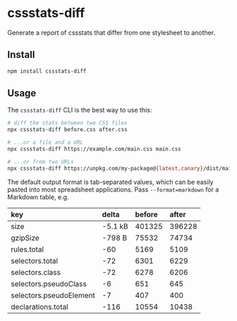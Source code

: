 # cssstats-diff
Generate a report of cssstats that differ from one stylesheet to another.

## Install
```sh
npm install cssstats-diff
```

## Usage
The `cssstats-diff` CLI is the best way to use this:

```sh
# diff the stats between two CSS files
npx cssstats-diff before.css after.css

# ...or a file and a URL
npx cssstats-diff https://example.com/main.css main.css

# ...or from two URLs
npx cssstats-diff https://unpkg.com/my-package@{latest,canary}/dist/main.css
```

The default output format is tab-separated values, which can be easily pasted into most spreadsheet applications. Pass `--format=markdown` for a Markdown table, e.g.

| key | delta | before | after |
| :--- | :--- | :--- | :--- |
| size | -5.1 kB | 401325 | 396228 |
| gzipSize | -798 B | 75532 | 74734 |
| rules.total | -60 | 5169 | 5109 |
| selectors.total | -72 | 6301 | 6229 |
| selectors.class | -72 | 6278 | 6206 |
| selectors.pseudoClass | -6 | 651 | 645 |
| selectors.pseudoElement | -7 | 407 | 400 |
| declarations.total | -116 | 10554 | 10438 |
